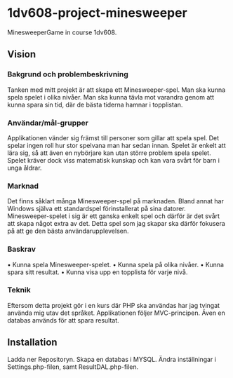 # 1dv608-project-minesweeper
MinesweeperGame in course 1dv608.

## Vision
### Bakgrund och problembeskrivning
Tanken med mitt projekt är att skapa ett Minesweeper-spel. Man ska kunna spela spelet i olika nivåer. Man ska kunna tävla mot varandra genom att kunna spara sin tid, där de bästa tiderna hamnar i topplistan. 

### Användar/mål-grupper
Applikationen vänder sig främst till personer som gillar att spela spel. Det spelar ingen roll hur stor spelvana man har sedan innan. Spelet är enkelt att lära sig, så att även en nybörjare kan utan större problem spela spelet. Spelet kräver dock viss matematisk kunskap och kan vara svårt för barn i unga åldrar.

### Marknad
Det finns såklart många Minesweeper-spel på marknaden. Bland annat har Windows själva ett standardspel förinstallerat på sina datorer. Minesweeper-spelet i sig är ett ganska enkelt spel och därför är det svårt att skapa något extra av det. Detta spel som jag skapar ska därför fokusera på att ge den bästa användarupplevelsen.

### Baskrav
•	Kunna spela Minesweeper-spelet.
•	Kunna spela på olika nivåer.
•	Kunna spara sitt resultat.
•	Kunna visa upp en topplista för varje nivå.

### Teknik
Eftersom detta projekt gör i en kurs där PHP ska användas har jag tvingat använda mig utav det språket. Applikationen följer MVC-principen. Även en databas används för att spara resultat. 

## Installation
Ladda ner Repositoryn.
Skapa en databas i MYSQL.
Ändra inställningar i Settings.php-filen, samt ResultDAL.php-filen.

